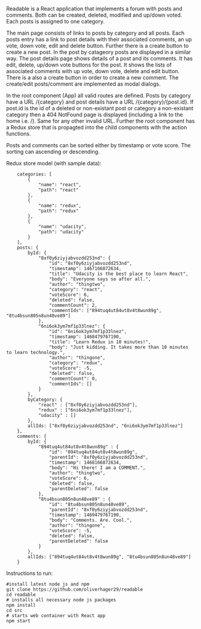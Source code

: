 Readable is a React application that implements a forum with posts and comments. Both can be created, deleted, modified and up/down voted. Each posts is assigned to one category. 

The main page consists of links to posts by category and all posts. Each posts entry has a link to post details with their associated comments, an up vote, down vote, edit and delete button. Further there is a create button to create a new post. In the post by catageory posts are displayed in a similar way. The post details page shows details of a post and its comments. It has edit, delete, up/down vote buttons for the post. It shows the lists of associated comments with up vote, down vote, delete and edit button. There is a also a create button in order to create a new comment. The create/edit posts/comment are implemented as modal dialogs.

In the root component (App) all valid routes are defined. Posts by category have a URL /{category} and post details have a URL /{category}/{post.id}. If post.id is the id of a deleted or non-existant post or  category a non-existant category then a 404 NotFound page is displayed (including a link to the home i.e. /). Same for any other invalid URL.
Further the root component has a Redux store that is propagted into the child components with the action functions.

Posts and comments can be sorted either by timestamp or vote score. The sorting can ascending or descending.

Redux store model (with sample data):
```i
    categories: [
        {
            "name": "react",
            "path": "react"
        },
        {
            "name": "redux",
            "path": "redux"
        },
        {
            "name": "udacity",
            "path": "udacity"
        }
    ],
    posts: {
        byId: {
            "8xf0y6ziyjabvozdd253nd": {
                "id": "8xf0y6ziyjabvozdd253nd",
                "timestamp": 1467166872634,
                "title": "Udacity is the best place to learn React",
                "body": "Everyone says so after all.",
                "author": "thingtwo",
                "category": "react",
                "voteScore": 6,
                "deleted": false,
                "commentCount": 2,
                "commentIds": ["894tuq4ut84ut8v4t8wun89g", "8tu4bsun805n8un48ve89"]
            },
            "6ni6ok3ym7mf1p33lnez": {
                "id": "6ni6ok3ym7mf1p33lnez",
                "timestamp": 1468479767190,
                "title": "Learn Redux in 10 minutes!",
                "body": "Just kidding. It takes more than 10 minutes to learn technology.",
                "author": "thingone",
                "category": "redux",
                "voteScore": -5,
                "deleted": false,
                "commentCount": 0,
                "commentIds": []
            }
        },
        byCategory: {
            "react" : ["8xf0y6ziyjabvozdd253nd"],
            "redux" : ["6ni6ok3ym7mf1p33lnez"],
            "udacity" : []
        },
        allIds: ["8xf0y6ziyjabvozdd253nd", "6ni6ok3ym7mf1p33lnez"]
    },
    comments: {
        byId: {
            "894tuq4ut84ut8v4t8wun89g" : {
                "id": "894tuq4ut84ut8v4t8wun89g",
                "parentId": "8xf0y6ziyjabvozdd253nd",
                "timestamp": 1468166872634,
                "body": "Hi there! I am a COMMENT.",
                "author": "thingtwo",
                "voteScore": 6,
                "deleted": false,
                "parentDeleted": false
            },
            "8tu4bsun805n8un48ve89" : {
                "id": "8tu4bsun805n8un48ve89",
                "parentId": "8xf0y6ziyjabvozdd253nd",
                "timestamp": 1469479767190,
                "body": "Comments. Are. Cool.",
                "author": "thingone",
                "voteScore": -5,
                "deleted": false,
                "parentDeleted": false
            }
        },
        allIds: ["894tuq4ut84ut8v4t8wun89g", "8tu4bsun805n8un48ve89"]
    } 
```
Instructions to run:
```
#install latest node js and npm
git clone https://github.com/oliverhager29/readable
cd readable
# installs all necessary node js packages
npm install
cd src
# starts web container with React app
npm start
```
